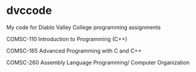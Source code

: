 # dvccode
My code for Diablo Valley College programming assignments

COMSC-110 Introduction to Programming (C++)

COMSC-165 Advanced Programming with C and C++

COMSC-260 Assembly Language Programming/
Computer Organization
